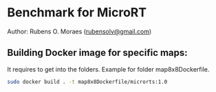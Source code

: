 # Benchmark for MicroRT 

Author: Rubens O. Moraes (rubensolv@gmail.com)

## Building Docker image for specific maps:
It requires to get into the folders. Example for folder map8x8Dockerfile. 
```bash
sudo docker build . -t map8x8Dockerfile/microrts:1.0
```

